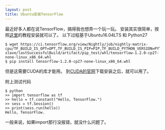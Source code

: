 ```yaml
---
layout: post
title: Ubuntu安装TensorFlow
---
```


最近好多人都在说TensorFlow，搞得我也想弄一个玩一玩。
安装其实很简单，按照[这里](https://www.tensorflow.org/install/install_linux)的教程安装就可以了。
以下过程基于Ubuntu16.04LTS 和 Python27
```
$ wget https://ci.tensorflow.org/view/Nightly/job/nightly-matrix-cpu/TF_BUILD_IS_OPT=OPT,TF_BUILD_IS_PIP=PIP,TF_BUILD_PYTHON_VERSION=PYTHON2,label=cpu-slave/lastSuccessfulBuild/artifact/pip_test/whl/tensorflow-1.2.0-cp27-none-linux_x86_64.whl
$ pip install tensorflow-1.2.0-cp27-none-linux_x86_64.whl
```

但是这需要CUDA的库才能用。
到[CUDA的官网](https://developer.nvidia.com/cuda-downloads)下载安装之后，就可以用了。

附上测试代码
```
$ python
>> import tensorflow as tf
>> hello = tf.constant("Hello, TensorFlow.")
>> sess = tf.Session()
>> print(sess.run(hello))
Hello, TensorFlow.
```
一般来说，如果import那行没报错，就没什么问题了。